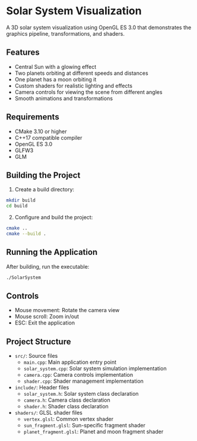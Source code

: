 # Solar System Visualization

A 3D solar system visualization using OpenGL ES 3.0 that demonstrates the graphics pipeline, transformations, and shaders.

## Features

- Central Sun with a glowing effect
- Two planets orbiting at different speeds and distances
- One planet has a moon orbiting it
- Custom shaders for realistic lighting and effects
- Camera controls for viewing the scene from different angles
- Smooth animations and transformations

## Requirements

- CMake 3.10 or higher
- C++17 compatible compiler
- OpenGL ES 3.0
- GLFW3
- GLM

## Building the Project

1. Create a build directory:
```bash
mkdir build
cd build
```

2. Configure and build the project:
```bash
cmake ..
cmake --build .
```

## Running the Application

After building, run the executable:
```bash
./SolarSystem
```

## Controls

- Mouse movement: Rotate the camera view
- Mouse scroll: Zoom in/out
- ESC: Exit the application

## Project Structure

- `src/`: Source files
  - `main.cpp`: Main application entry point
  - `solar_system.cpp`: Solar system simulation implementation
  - `camera.cpp`: Camera controls implementation
  - `shader.cpp`: Shader management implementation
- `include/`: Header files
  - `solar_system.h`: Solar system class declaration
  - `camera.h`: Camera class declaration
  - `shader.h`: Shader class declaration
- `shaders/`: GLSL shader files
  - `vertex.glsl`: Common vertex shader
  - `sun_fragment.glsl`: Sun-specific fragment shader
  - `planet_fragment.glsl`: Planet and moon fragment shader 